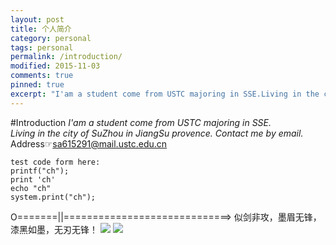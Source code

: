 ```yaml
---
layout: post
title: 个人简介
category: personal
tags: personal
permalink: /introduction/
modified: 2015-11-03
comments: true
pinned: true
excerpt: "I'am a student come from USTC majoring in SSE.Living in the city of SuZhou in JiangSu provence."
---
```

#Introduction
*I'am a student come from USTC majoring in SSE.*  
*Living in the city of SuZhou in JiangSu provence.*
*Contact me by email.*
Address☞[sa615291@mail.ustc.edu.cn](sa615291@mail.ustc.edu.cn)  
```
test code form here:
printf("ch");
print 'ch'
echo "ch"
system.print("ch");
```

O=======||=============================>
似剑非攻，墨眉无锋，漆黑如墨，无刃无锋！
![](http://i.imgur.com/QiADw8Z.jpg)
![](http://i.imgur.com/GihcX08.jpg)

